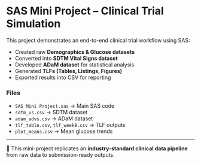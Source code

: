# SAS Mini Project – Clinical Trial Simulation

This project demonstrates an end-to-end clinical trial workflow using SAS:

- Created raw **Demographics & Glucose datasets**
- Converted into **SDTM Vital Signs dataset**
- Developed **ADaM dataset** for statistical analysis
- Generated **TLFs (Tables, Listings, Figures)**
- Exported results into CSV for reporting

### Files
- `SAS Mini Project.sas` → Main SAS code
- `sdtm_vs.csv` → SDTM dataset
- `adam_advs.csv` → ADaM dataset
- `tlf_table.csv`, `tlf_week8.csv` → TLF outputs
- `plot_means.csv` → Mean glucose trends

---

📌 This mini-project replicates an **industry-standard clinical data pipeline** from raw data to submission-ready outputs.
